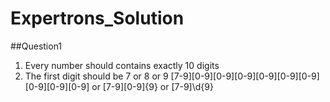 # Expertrons_Solution
##Question1
1. Every number should contains exactly 10 digits
2. The first digit should be 7 or 8 or 9
[7-9][0-9][0-9][0-9][0-9][0-9][0-9][0-9][0-9][0-9]
 or
[7-9][0-9]{9}
 or
[7-9]\d{9}
